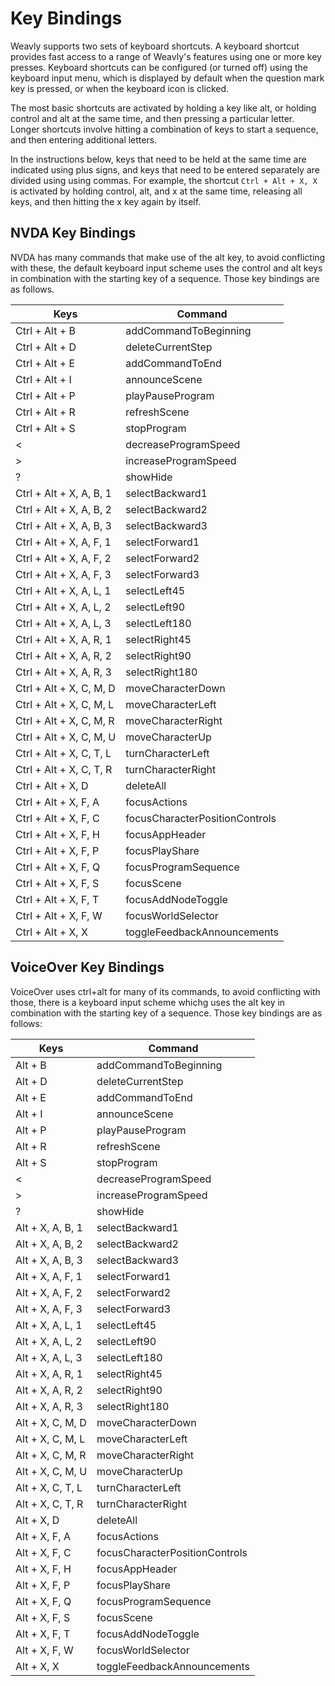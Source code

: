 # Key Bindings

Weavly supports two sets of keyboard shortcuts.  A keyboard shortcut provides
fast access to a range of Weavly's features using one or more key presses.
Keyboard shortcuts can be configured (or turned off) using the keyboard input
menu, which is displayed by default when the question mark key is pressed, or
when the keyboard icon is clicked.

The most basic shortcuts are activated by holding a key like alt, or holding
control and alt at the same time, and then pressing a particular letter.  Longer
shortcuts involve hitting a combination of keys to start a sequence, and then
entering additional letters.

In the instructions below, keys that need to be held at the same time are
indicated using plus signs, and keys that need to be entered separately are
divided using using commas. For example, the shortcut `Ctrl + Alt + X, X` is
activated by holding control, alt, and x at the same time, releasing all keys,
and then hitting the x key again by itself.

## NVDA Key Bindings

NVDA has many commands that make use of the alt key, to avoid conflicting with
these, the default keyboard input scheme uses the control and alt keys in
combination with the starting key of a sequence. Those key bindings are as
follows.

| Keys | Command |
| ---- | ------- |
| Ctrl + Alt + B | addCommandToBeginning |
| Ctrl + Alt + D | deleteCurrentStep |
| Ctrl + Alt + E | addCommandToEnd |
| Ctrl + Alt + I | announceScene |
| Ctrl + Alt + P | playPauseProgram |
| Ctrl + Alt + R | refreshScene |
| Ctrl + Alt + S | stopProgram |
| < | decreaseProgramSpeed |
| > | increaseProgramSpeed |
| ? | showHide |
| Ctrl + Alt + X, A, B, 1 | selectBackward1 |
| Ctrl + Alt + X, A, B, 2 | selectBackward2 |
| Ctrl + Alt + X, A, B, 3 | selectBackward3 |
| Ctrl + Alt + X, A, F, 1 | selectForward1 |
| Ctrl + Alt + X, A, F, 2 | selectForward2 |
| Ctrl + Alt + X, A, F, 3 | selectForward3 |
| Ctrl + Alt + X, A, L, 1 | selectLeft45 |
| Ctrl + Alt + X, A, L, 2 | selectLeft90 |
| Ctrl + Alt + X, A, L, 3 | selectLeft180 |
| Ctrl + Alt + X, A, R, 1 | selectRight45 |
| Ctrl + Alt + X, A, R, 2 | selectRight90 |
| Ctrl + Alt + X, A, R, 3 | selectRight180 |
| Ctrl + Alt + X, C, M, D | moveCharacterDown |
| Ctrl + Alt + X, C, M, L | moveCharacterLeft |
| Ctrl + Alt + X, C, M, R | moveCharacterRight |
| Ctrl + Alt + X, C, M, U | moveCharacterUp |
| Ctrl + Alt + X, C, T, L | turnCharacterLeft |
| Ctrl + Alt + X, C, T, R | turnCharacterRight |
| Ctrl + Alt + X, D | deleteAll |
| Ctrl + Alt + X, F, A | focusActions |
| Ctrl + Alt + X, F, C | focusCharacterPositionControls |
| Ctrl + Alt + X, F, H | focusAppHeader |
| Ctrl + Alt + X, F, P | focusPlayShare |
| Ctrl + Alt + X, F, Q | focusProgramSequence |
| Ctrl + Alt + X, F, S | focusScene |
| Ctrl + Alt + X, F, T | focusAddNodeToggle |
| Ctrl + Alt + X, F, W | focusWorldSelector |
| Ctrl + Alt + X, X | toggleFeedbackAnnouncements |


## VoiceOver Key Bindings

VoiceOver uses ctrl+alt for many of its commands, to avoid conflicting with
those, there is a keyboard input scheme whichg uses the alt key in combination
with the starting key of a sequence.  Those key bindings are as follows:

| Keys | Command |
| ---- | ------- |
| Alt + B | addCommandToBeginning |
| Alt + D | deleteCurrentStep |
| Alt + E | addCommandToEnd |
| Alt + I | announceScene |
| Alt + P | playPauseProgram |
| Alt + R | refreshScene |
| Alt + S | stopProgram |
| < | decreaseProgramSpeed |
| > | increaseProgramSpeed |
| ? | showHide |
| Alt + X, A, B, 1 | selectBackward1 |
| Alt + X, A, B, 2 | selectBackward2 |
| Alt + X, A, B, 3 | selectBackward3 |
| Alt + X, A, F, 1 | selectForward1 |
| Alt + X, A, F, 2 | selectForward2 |
| Alt + X, A, F, 3 | selectForward3 |
| Alt + X, A, L, 1 | selectLeft45 |
| Alt + X, A, L, 2 | selectLeft90 |
| Alt + X, A, L, 3 | selectLeft180 |
| Alt + X, A, R, 1 | selectRight45 |
| Alt + X, A, R, 2 | selectRight90 |
| Alt + X, A, R, 3 | selectRight180 |
| Alt + X, C, M, D | moveCharacterDown |
| Alt + X, C, M, L | moveCharacterLeft |
| Alt + X, C, M, R | moveCharacterRight |
| Alt + X, C, M, U | moveCharacterUp |
| Alt + X, C, T, L | turnCharacterLeft |
| Alt + X, C, T, R | turnCharacterRight |
| Alt + X, D | deleteAll |
| Alt + X, F, A | focusActions |
| Alt + X, F, C | focusCharacterPositionControls |
| Alt + X, F, H | focusAppHeader |
| Alt + X, F, P | focusPlayShare |
| Alt + X, F, Q | focusProgramSequence |
| Alt + X, F, S | focusScene |
| Alt + X, F, T | focusAddNodeToggle |
| Alt + X, F, W | focusWorldSelector |
| Alt + X, X | toggleFeedbackAnnouncements |